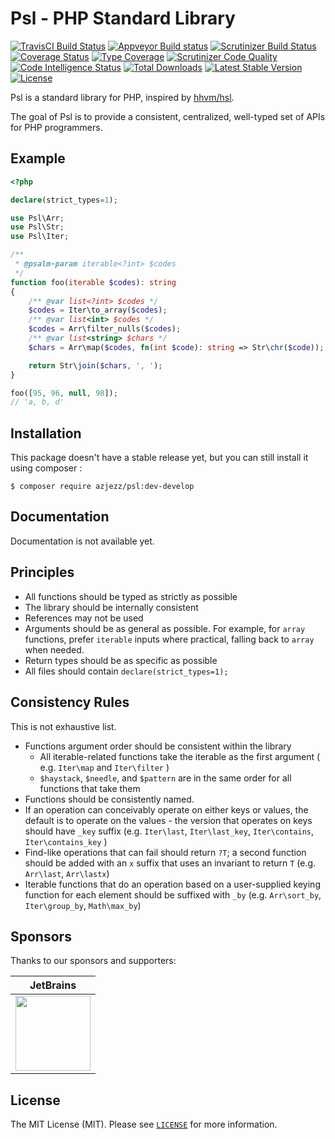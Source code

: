 # Psl - PHP Standard Library

[![TravisCI Build Status](https://travis-ci.org/azjezz/psl.svg?branch=develop)](https://travis-ci.org/azjezz/psl)
[![Appveyor Build status](https://ci.appveyor.com/api/projects/status/cy8bsj35vgqqm2yt/branch/develop?svg=true)](https://ci.appveyor.com/project/azjezz/psl/branch/develop)
[![Scrutinizer Build Status](https://scrutinizer-ci.com/g/azjezz/psl/badges/build.png?b=develop)](https://scrutinizer-ci.com/g/azjezz/psl/build-status/develop)
[![Coverage Status](https://coveralls.io/repos/github/azjezz/psl/badge.svg?branch=develop)](https://coveralls.io/github/azjezz/psl?branch=develop)
[![Type Coverage](https://shepherd.dev/github/azjezz/psl/coverage.svg)](https://shepherd.dev/github/azjezz/psl)
[![Scrutinizer Code Quality](https://scrutinizer-ci.com/g/azjezz/psl/badges/quality-score.png?b=develop)](https://scrutinizer-ci.com/g/azjezz/psl/?branch=develop)
[![Code Intelligence Status](https://scrutinizer-ci.com/g/azjezz/psl/badges/code-intelligence.svg?b=develop)](https://scrutinizer-ci.com/code-intelligence)
[![Total Downloads](https://poser.pugx.org/azjezz/psl/d/total.svg)](https://packagist.org/packages/azjezz/psl)
[![Latest Stable Version](https://poser.pugx.org/azjezz/psl/v/stable.svg)](https://packagist.org/packages/azjezz/psl)
[![License](https://poser.pugx.org/azjezz/psl/license.svg)](https://packagist.org/packages/azjezz/psl)

Psl is a standard library for PHP, inspired by [hhvm/hsl](https://github.com/hhvm/hsl).

The goal of Psl is to provide a consistent, centralized, well-typed set of APIs for PHP programmers.

## Example
```php
<?php

declare(strict_types=1);

use Psl\Arr;
use Psl\Str;
use Psl\Iter;

/**
 * @psalm-param iterable<?int> $codes
 */
function foo(iterable $codes): string
{
    /** @var list<?int> $codes */
    $codes = Iter\to_array($codes);
    /** @var list<int> $codes */
    $codes = Arr\filter_nulls($codes);
    /** @var list<string> $chars */
    $chars = Arr\map($codes, fn(int $code): string => Str\chr($code));

    return Str\join($chars, ', ');
}

foo([95, 96, null, 98]);
// 'a, b, d'
```

## Installation

This package doesn't have a stable release yet, but you can still install it using composer :

```console
$ composer require azjezz/psl:dev-develop
```

## Documentation

Documentation is not available yet.

## Principles

 - All functions should be typed as strictly as possible
 - The library should be internally consistent
 - References may not be used
 - Arguments should be as general as possible. For example, for `array` functions, prefer `iterable` inputs where practical, falling back to `array` when needed.
 - Return types should be as specific as possible
 - All files should contain `declare(strict_types=1);`

## Consistency Rules

This is not exhaustive list.

 - Functions argument order should be consistent within the library
   - All iterable-related functions take the iterable as the first argument ( e.g. `Iter\map` and `Iter\filter` )
   - `$haystack`, `$needle`, and `$pattern` are in the same order for all functions that take them
 - Functions should be consistently named.
 - If an operation can conceivably operate on either keys or values, the default is to operate on the values - the version that operates on keys should have `_key` suffix (e.g. `Iter\last`, `Iter\last_key`, `Iter\contains`, `Iter\contains_key` )
 - Find-like operations that can fail should return `?T`; a second function should be added with an `x` suffix that uses an invariant to return `T` (e.g. `Arr\last`, `Arr\lastx`)
 - Iterable functions that do an operation based on a user-supplied keying function for each element should be suffixed with `_by` (e.g. `Arr\sort_by`, `Iter\group_by`, `Math\max_by`)

## Sponsors

Thanks to our sponsors and supporters:


| JetBrains |
|---|
| <a href="https://www.jetbrains.com/?from=PSL ( PHP Standard Library )" title="JetBrains" target="_blank"><img src="https://res.cloudinary.com/azjezz/image/upload/v1599239910/jetbrains_qnyb0o.png" height="120" /></a> |


## License

The MIT License (MIT). Please see [`LICENSE`](./LICENSE) for more information.
